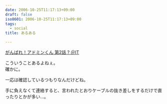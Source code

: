 ```yaml
---
date: 2006-10-25T11:17:13+09:00
draft: false
iso8601: 2006-10-25T11:17:13+09:00
tags:
  - social
title: あるある

---
```


<div class="entry-body">
  <p><a title="がんばれ！アドミンくん 第2話 ? ＠IT" href="http://www.atmarkit.co.jp/fwin2k/itpropower/admin-kun/002/adminkun002.html">がんばれ！アドミンくん 第2話 ? ＠IT</a></p>

  <p>こういうことあるよねぇ。<br />
    確かに。</p>

  <p>一応は確認しているつもりなんだけどね。</p>

  <p>手に負えなくて連絡すると、言われたとおりケーブルの抜き差しをするだけで直ったりとかが多い…。</p>
</div>
